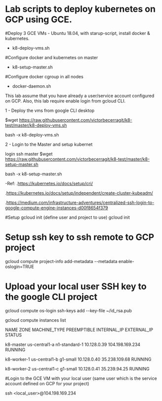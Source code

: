 # Lab scripts to deploy kubernetes on GCP using GCE.

#Deploy 3 GCE VMs - Ubuntu 18.04, with starup-script, install docker & kubernetes. 
- k8-deploy-vms.sh

#Configure docker and kubernetes on master
- k8-setup-master.sh

#Configure docker cgroup in all nodes
- docker-daemon.sh

This lab assume that you have already a user/service account configured on GCP.
Also, this lab require enable login from gcloud CLI.

1 - Deploy the vms from google CLI desktop

$wget https://raw.githubusercontent.com/victorbecerragit/k8-test/master/k8-deploy-vms.sh

bash -x k8-deploy-vms.sh

2 - Login to the Master and setup kubernet

login ssh master
$wget https://raw.githubusercontent.com/victorbecerragit/k8-test/master/k8-setup-master.sh

bash -x k8-setup-master.sh


-Ref:
.https://kubernetes.io/docs/setup/cri/

.https://kubernetes.io/docs/setup/independent/create-cluster-kubeadm/

.https://medium.com/infrastructure-adventures/centralized-ssh-login-to-google-compute-engine-instances-d00f8654f379


#Setup gcloud init (define user and project to use)
gcloud init

# Setup ssh key to ssh remote to GCP project # 
gcloud compute project-info add-metadata --metadata enable-oslogin=TRUE

# Upload your local user SSH key to the google CLI project #

gcloud compute os-login ssh-keys add --key-file ~/id_rsa.pub

gcloud compute instances list

NAME                       ZONE            MACHINE_TYPE   PREEMPTIBLE  INTERNAL_IP  EXTERNAL_IP      STATUS

k8-master                  us-central1-a   n1-standard-1               10.128.0.39  104.198.169.234  RUNNING

k8-worker-1                us-central1-b   g1-small                    10.128.0.40  35.238.109.68    RUNNING

k8-worker-2                us-central1-c   g1-small                    10.128.0.41  35.239.94.25     RUNNING


#Login to the GCE VM with your local user 
(same user which is the service account defined on GCP for your project)

ssh <local_user>@104.198.169.234
